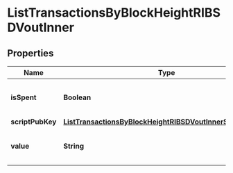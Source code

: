 

# ListTransactionsByBlockHeightRIBSDVoutInner


## Properties

| Name | Type | Description | Notes |
|------------ | ------------- | ------------- | -------------|
|**isSpent** | **Boolean** | Defines whether the output is spent or not. |  |
|**scriptPubKey** | [**ListTransactionsByBlockHeightRIBSDVoutInnerScriptPubKey**](ListTransactionsByBlockHeightRIBSDVoutInnerScriptPubKey.md) |  |  |
|**value** | **String** | Represents the sent/received amount. |  |



